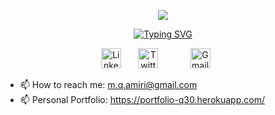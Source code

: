 <p align="center">
  <a href="https://github.com/rohullahmuhammadee/readme-typing-svg">
    <img src="https://readme-typing-svg.demolab.com/?lines=Hi, I'm Qasim Amiri 👋 &font=Fira%20Code&center=true&width=440&height=45&color=f75c71&vCenter=true&pause=1000000&size=25" /></a>
</p>
<!-- Hi, I'm Qasim Amiri 👋 -->
<p align="center">
<a href="https://git.io/typing-svg"><img src="https://readme-typing-svg.demolab.com?font=Fira+Code&pause=1000&center=true&vCenter=true&width=735&height=100&lines=Senior+Software+Engineer;7%2B+years+experience+developing+web+and+mobile+apps;Eager+to+learn+new+things" alt="Typing SVG" /></a>
</p>
<!-- Social icons section -->
<p align="center"> 
  <a href="https://www.linkedin.com/in/m-qasim-amiri-820540196/"><img width="32px" alt="LinkedIn" title="LinkedIn" src="https://cdn.simpleicons.org/linkedin"/></a>
  &#8287;&#8287;&#8287;&#8287;&#8287;
  <a href="https://twitter.com/qa30m"><img width="32px" alt="Twitter" title="Twitter" src="https://i.imgur.com/AixJgnm.png"/></a>
  &#8287;&#8287;&#8287;&#8287;&#8287; 
  &#8287;&#8287;&#8287;&#8287;&#8287; 
  <a href="mailto:m.q.amiri@gmail.com"><img width="32px" alt="Gmail" title="Gmail" color="white" src="https://cdn.simpleicons.org/gmail"/></a>
  &#8287;&#8287;&#8287;&#8287;&#8287; 
</p>

- 📫 How to reach me: m.q.amiri@gmail.com
- 📫 Personal Portfolio: https://portfolio-q30.herokuapp.com/

<!---
qa30m/qa30m is a ✨ special ✨ repository because its `README.md` (this file) appears on your GitHub profile.
You can click the Preview link to take a look at your changes. 👋👀🌱💞️📫✨
--->
